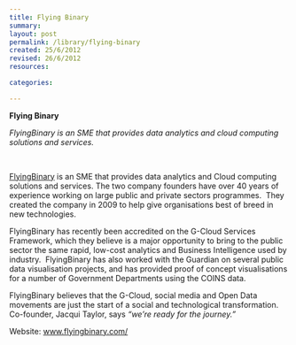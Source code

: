 ```yaml
---
title: Flying Binary
summary: 
layout: post
permalink: /library/flying-binary
created: 25/6/2012
revised: 26/6/2012
resources:

categories:

---
```


<p>﻿<strong>Flying Binary</strong></p>
<p><em>FlyingBinary is an SME that provides data analytics and cloud computing solutions and services.</em></p>
<p> </p>
<p><a href="http://www.flyingbinary.com/" rel="nofollow">FlyingBinary</a> is an SME that provides data analytics and Cloud computing solutions and services. The two company founders have over 40 years of experience working on large public and private sectors programmes.  They created the company in 2009 to help give organisations best of breed in new technologies.</p>
<p>FlyingBinary has recently been accredited on the G-Cloud Services Framework, which they believe is a major opportunity to bring to the public sector the same rapid, low-cost analytics and Business Intelligence used by industry.  FlyingBinary has also worked with the Guardian on several public data visualisation projects, and has provided proof of concept visualisations for a number of Government Departments using the COINS data.</p>
<p>FlyingBinary believes that the G-Cloud, social media and Open Data movements are just the start of a social and technological transformation.  Co-founder, Jacqui Taylor, says <em>“we’re ready for the journey.”</em></p>
<p>Website: <a href="http://www.flyingbinary.com/" rel="nofollow">www.flyingbinary.com/</a></p>
